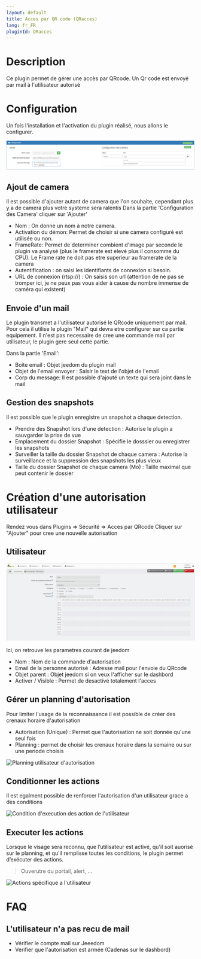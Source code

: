 ```yaml
---
layout: default
title: Acces par QR code (QRacces)
lang: fr_FR
pluginId: QRacces
---
```


Description
==========
Ce plugin permet de gérer une accès par QRcode.
Un Qr code est envoyé par mail à l'utilisateur autorisé

Configuration
=============

Un fois l'installation et l'activation du plugin réalisé, nous allons le configurer.

![introduction01](../images/Configuration.JPG)

Ajout de camera
---------------

Il est possible d'ajouter autant de camera que l'on souhaite, cependant plus y a de camera plus votre systeme sera ralentis
Dans la partie 'Configuration des Camera' cliquer sur 'Ajouter' 

* Nom : On donne un nom à notre camera.
* Activation du démon: Permet de choisir si une camera configuré est utilisée ou non.
* FrameRate: Permet de determiner combient d'image par seconde le plugin va analysé (plus le framerate est elevé plus il consomme du CPU). Le Frame rate ne doit pas etre superieur au framerate de la camera
* Autentification : on saisi les identifiants de connexion si besoin.
* URL de connexion (rtsp://) : On saisis son url (attention de ne pas se tromper ici, je ne peux pas vous aider à cause du nombre immense de caméra qui existent)

Envoie d'un mail
----------------
Le plugin transmet a l'utilisateur autorisé le QRcode uniquement par mail.
Pour cela il utilise le plugin "Mail" qui devra etre configurer sur ca partie equipement.
Il n'est pas necessaire de cree une commande mail par utilisateur, le plugin gere seul cette partie.

Dans la partie 'Email':
* Boite email : Objet jeedom du plugin mail
* Objet de l'email envoyer : Saisir le text de l'objet de l'email
* Corp du message: Il est possible d'ajouté un texte qui sera joint dans le mail

Gestion des snapshots
---------------------

Il est possible que le plugin enregistre un snapshot a chaque detection.
* Prendre des Snapshot lors d'une detection : Autorise le plugin a sauvgarder la prise de vue
* Emplacement du dossier Snapshot : Spécifie le dosssier ou enregistrer les snapshots
* Surveiller la taille du dossier Snapshot de chaque camera : Autorise la surveillance et la suppression des snapshots les plus vieux
* Taille du dossier Snapshot de chaque camera (Mo) : Taille maximal que peut contenir le dossier

Création d'une autorisation utilisateur
=======================================

Rendez vous dans Plugins => Sécurité => Acces par QRcode
Cliquer sur "Ajouter" pour cree une nouvelle autorisation

Utilisateur
-----------
![introduction01](../images/Utilisateur.JPG)

Ici, on retrouve les parametres courant de jeedom
* Nom : Nom de la commande d'autorisation
* Email de la personne autorisé : Adresse mail pour l'envoie du QRcode
* Objet parent : Objet jeedom si on veux l'afficher sur le dashbord
* Activer / Visible : Permet de desactivé totalement l'acces

Gérer un planning d'autorisation
---------------------------------

Pour limiter l'usage de la reconnaissance il est possible de créer des crenaux horaire d'autorisation

* Autorisation (Unique) : Permet que l'autorisation ne soit donnée qu'une seul fois
* Planning : permet de choisir les crenaux horaire dans la semaine ou sur une periode choisis

![Planning utilisateur d'autorisation](../images/QRacces_screenshot_Planning.jpg)

Conditionner les actions
------------------------

Il est egalment possible de renforcer l'autorisation d'un utilisateur grace a des conditions

![Condition d'execution des action de l'utilisateur](../images/ConfigurationConditions.jpg)

Executer les actions
--------------------

Lorsque le visage sera reconnu, que l’utilisateur est activé, qu'il soit auorisé sur le planning, et qu'il remplisse toutes les conditions, le plugin permet d’exécuter des actions.

> Ouverutre du portail, alert, ...

![Actions spécifique a l'utilisateur](../images/ConfigurationActions.jpg)

FAQ
===

L'utilisateur n'a pas recu de mail
----------------------------------

* Vérifier le compte mail sur Jeeedom
* Verifier que l'autorisation est armée (Cadenas sur le dashbord)




